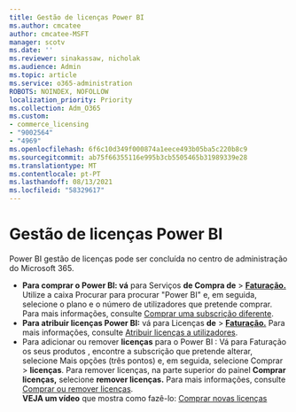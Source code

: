 ```yaml
---
title: Gestão de licenças Power BI
ms.author: cmcatee
author: cmcatee-MSFT
manager: scotv
ms.date: ''
ms.reviewer: sinakassaw, nicholak
ms.audience: Admin
ms.topic: article
ms.service: o365-administration
ROBOTS: NOINDEX, NOFOLLOW
localization_priority: Priority
ms.collection: Adm_O365
ms.custom:
- commerce_licensing
- "9002564"
- "4969"
ms.openlocfilehash: 6f6c10d349f000874a1eece493b05ba5c220b8c9
ms.sourcegitcommit: ab75f66355116e995b3cb5505465b31989339e28
ms.translationtype: MT
ms.contentlocale: pt-PT
ms.lasthandoff: 08/13/2021
ms.locfileid: "58329617"
---
```

# <a name="power-bi-license-management"></a>Gestão de licenças Power BI

Power BI gestão de licenças pode ser concluída no centro de administração do Microsoft 365.

- **Para comprar o Power BI: vá** para Serviços **de Compra de** \> **[Faturação.](https://go.microsoft.com/fwlink/p/?linkid=868433)** Utilize a caixa Procurar para procurar "Power BI" e, em seguida, selecione o plano e o número de utilizadores que pretende comprar. Para mais informações, consulte [Comprar uma subscrição diferente](https://docs.microsoft.com/microsoft-365/commerce/try-or-buy-microsoft-365#buy-a-different-subscription).
- **Para atribuir licenças Power BI:** vá para Licenças **de**  >  **[Faturação.](https://go.microsoft.com/fwlink/p/?linkid=842264)** Para mais informações, consulte [Atribuir licenças a utilizadores](https://docs.microsoft.com/microsoft-365/admin/manage/assign-licenses-to-users).
- Para adicionar ou remover **licenças** para o Power BI : Vá para Faturação os seus produtos , encontre a subscrição que pretende alterar, selecione Mais opções (três pontos) e, em seguida, selecione Comprar  >  **[](https://go.microsoft.com/fwlink/p/?linkid=842054)** **licenças**.  Para remover licenças, na parte superior do painel **Comprar licenças,** selecione **remover licenças.** Para mais informações, consulte [Comprar ou remover licenças](https://docs.microsoft.com/microsoft-365/commerce/licenses/buy-licenses).\
**VEJA um vídeo** que mostra como fazê-lo: [Comprar novas licenças](https://go.microsoft.com/fwlink/p/?linkid=2154857)